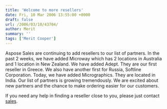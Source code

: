 ```yaml
---
title: 'Welcome to more resellers'
date: Fri, 10 Mar 2006 13:55:00 +0000
draft: false
url: /2006/03/10/43704/
author: Merit
summary: ''
tags: ['Merit Cooper']
---
```


Aspose Sales are continuing to add resellers to our list of partners. In the past 2 weeks, we have added Microway which has 2 locations in Australia and 1 location in New Zealand. We have added Adept. They are our first reseller in Greece. We also have another first for Russia, Softline Corporation. Today, we have added Micrographics. They are located in India. Our list of partners is growing tremendously. We are excited about new partners and the chance to make ordering easier for our customers.

If you need any help in finding a reseller close to you, please just contact [sales][1].




[1]: mailto:sales@aspose.com




